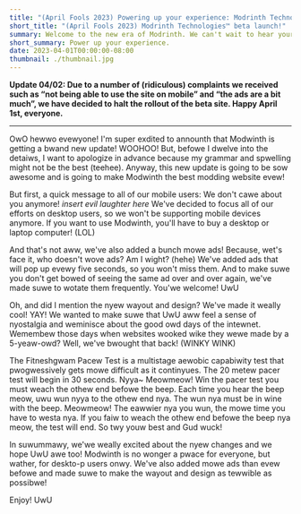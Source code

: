 ```yaml
---
title: "(April Fools 2023) Powering up your experience: Modrinth Technologies™️ beta launch!"
short_title: "(April Fools 2023) Modrinth Technologies™️ beta launch!"
summary: Welcome to the new era of Modrinth. We can't wait to hear your feedback.
short_summary: Power up your experience.
date: 2023-04-01T00:00:00-08:00
thumbnail: ./thumbnail.jpg
---
```

**Update 04/02: Due to a number of (ridiculous) complaints we received such as “not being able to use the site on mobile” and “the ads are a bit much”, we have decided to halt the rollout of the beta site. Happy April 1st, everyone.**

---

OwO hewwo evewyone! I'm super exdited to announth that Modwinth is getting a bwand new update! WOOHOO! But, befowe I dwelve into the detaiws, I want to apologize in advance because my grammar and spwelling might not be the best (teehee). Anyway, this new update is going to be sow awesome and is going to make Modwinth the best modding website evew!

But first, a quick message to all of our mobile users: We don't cawe about you anymore! _insert evil laughter here_ We've decided to focus all of our efforts on desktop users, so we won't be supporting mobile devices anymore. If you want to use Modwinth, you'll have to buy a desktop or laptop computer! (LOL)

And that's not aww, we've also added a bunch mowe ads! Because, wet's face it, who doesn't wove ads? Am I wight? (hehe) We've added ads that will pop up evewy five seconds, so you won't miss them. And to make suwe you don't get bowed of seeing the same ad over and over again, we've made suwe to wotate them frequently. You'we welcome! UwU

Oh, and did I mention the nyew wayout and design? We've made it weally cool! YAY! We wanted to make suwe that UwU aww feel a sense of nyostalgia and weminisce about the good owd days of the intewnet. Wemembew those days when websites wooked wike they wewe made by a 5-yeaw-owd? Well, we've bwought that back! (WINKY WINK)

The Fitneshgwam Pacew Test is a multistage aewobic capabiwity test that pwogwessively gets mowe difficult as it continyues. The 20 metew pacer test will begin in 30 seconds. Nyya~ Meowmeow! Win the pacer test you must weach the othew end befowe the beep. Each time you hear the beep meow, uwu wun nyya to the othew end nya. The wun nya must be in wine with the beep. Meowmeow! The eawwier nya you wun, the mowe time you have to westa nya. If you faiw to weach the othew end befowe the beep nya meow, the test will end. So twy youw best and Gud wuck!

In suwummawy, we'we weally excited about the nyew changes and we hope UwU awe too! Modwinth is no wonger a pwace for everyone, but wather, for deskto-p users onwy. We've also added mowe ads than evew befowe and made suwe to make the wayout and design as tewwible as possibwe!

Enjoy! UwU
